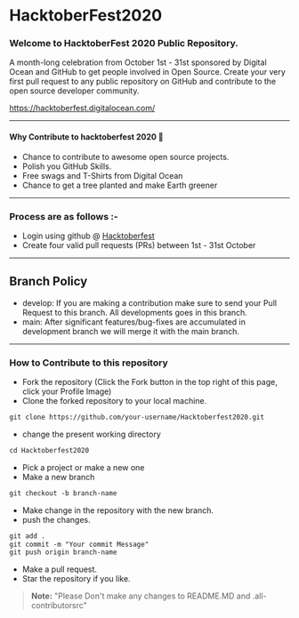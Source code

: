 # HacktoberFest2020
### Welcome to HacktoberFest 2020 Public Repository.
<p>A month-long celebration from October 1st - 31st sponsored by Digital Ocean and GitHub to get people involved in Open Source. Create your very first pull request to any public repository on GitHub and contribute to the open source developer community.

https://hacktoberfest.digitalocean.com/</p>

-----
#### Why Contribute to hacktoberfest 2020 🙌

- Chance to contribute to awesome open source projects.
- Polish you GitHub Skills.
- Free swags and T-Shirts from Digital Ocean
- Chance to get a tree planted and make Earth greener

-----
### Process are as follows :- 

* Login using github @ [Hacktoberfest](https://hacktoberfest.digitalocean.com/)
* Create four valid pull requests (PRs) between 1st - 31st October

-----
## Branch Policy

- develop: If you are making a contribution make sure to send your Pull Request to this branch. All developments goes in this branch.
- main: After significant features/bug-fixes are accumulated in development branch we will merge it with the main branch.

-----
### How to Contribute to this repository

* Fork the repository (Click the Fork button in the top right of this page, click your Profile Image)
* Clone the forked repository to your local machine.
```markdown
git clone https://github.com/your-username/Hacktoberfest2020.git
```
* change the present working directory
```markdown
cd Hacktoberfest2020
```
* Pick a project or make a new one
* Make a new branch
```markdown
git checkout -b branch-name
```
* Make change in the repository with the new branch.
* push the changes.
```markdown
git add .
git commit -m "Your commit Message"
git push origin branch-name
```
* Make a pull request.
* Star the repository if you like.

> **Note:** "Please Don't make any changes to README.MD and .all-contributorsrc"

   

